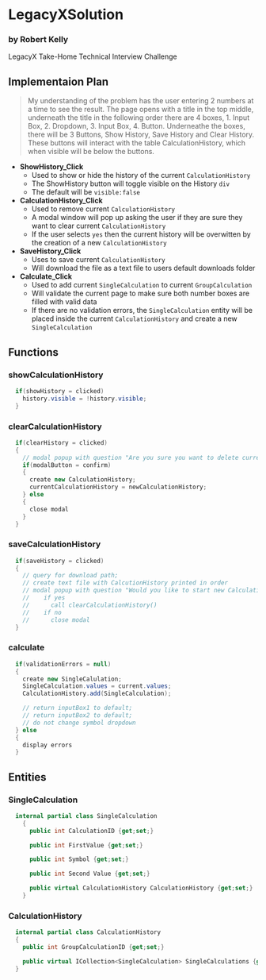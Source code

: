 # LegacyXSolution
### by Robert Kelly
LegacyX Take-Home Technical Interview Challenge

## Implementaion Plan
  > My understanding of the problem has the user entering 2 numbers at a time to see the result. The page opens with a title in the top middle, underneath the title in the following order there are 4 boxes, 1. Input Box, 2. Dropdown, 3. Input Box, 4. Button. Underneathe the boxes, there will be 3 Buttons, Show History, Save History and Clear History. These buttons will interact with the table CalculationHistory, which when visible will be below the buttons.
  - **ShowHistory_Click**
    - Used to show or hide the history of the current `CalculationHistory`
    - The ShowHistory button will toggle visible on the History `div`
    - The default will be `visible:false`
  - **CalculationHistory_Click**
    - Used to remove current `CalculationHistory`
    - A modal window will pop up asking the user if they are sure they want to clear current `CalculationHistory`
    - If the user selects `yes` then the current history will be overwitten by the creation of a new `CalculationHistory`
  - **SaveHistory_Click**
    - Uses to save current `CalculationHistory`
    - Will download the file as a text file to users default downloads folder
  - **Calculate_Click**
    - Used to add current `SingleCalculation` to current `GroupCalculation`
    - Will validate the current page to make sure both number boxes are filled with valid data
    - If there are no validation errors, the `SingleCalculation` entity will be placed inside the current `CalculationHistory` and create a new `SingleCalculation`

## Functions
  ### showCalculationHistory
  ```csharp
    if(showHistory = clicked)
      history.visible = !history.visible;
    }
  ```
  
  ### clearCalculationHistory
  ```csharp
    if(clearHistory = clicked)
    {   
      // modal popup with question "Are you sure you want to delete current History?"
      if(modalButton = confirm)
      {
        create new CalculationHistory;
        currentCalculationHistory = newCalculationHistory;
      } else 
      {
        close modal
      }
    }
  ```
  
  ### saveCalculationHistory
  ```csharp
    if(saveHistory = clicked)
    {
      // query for download path;
      // create text file with CalcutionHistory printed in order
      // modal popup with question "Would you like to start new Calculation Group?"
      //    if yes
      //      call clearCalculationHistory()
      //    if no
      //      close modal
    }
  ```
  
  ### calculate
  ```csharp
    if(validationErrors = null)
    {
      create new SingleCalulation;
      SingleCalculation.values = current.values;
      CalculationHistory.add(SingleCalculation);

      // return inputBox1 to default;
      // return inputBox2 to default;
      // do not change symbol dropdown
    } else
    {
      display errors
    }
  ```
  
## Entities
  ### SingleCalculation
  ```csharp
    internal partial class SingleCalculation
      {
        public int CalculationID {get;set;}

        public int FirstValue {get;set;}

        public int Symbol {get;set;}

        public int Second Value {get;set;}

        public virtual CalculationHistory CalculationHistory {get;set;}
      }
  ```
  
  ### CalculationHistory
  ```csharp
    internal partial class CalculationHistory
    {
      public int GroupCalculationID {get;set;}

      public virtual ICollection<SingleCalculation> SingleCalculations {get;set;}
    }
  ```
